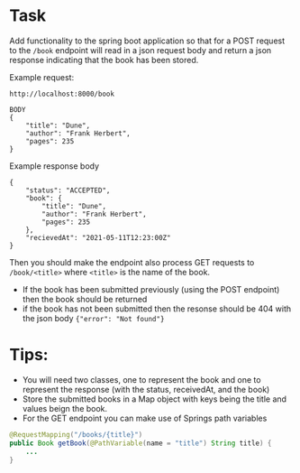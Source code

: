 # Task

Add functionality to the spring boot application so that for a POST request to the `/book` endpoint will read in a json
request body and return a json response indicating that the book has been stored.

Example request:
```
http://localhost:8000/book

BODY
{
    "title": "Dune",
    "author": "Frank Herbert",
    "pages": 235
}
```

Example response body
```
{
    "status": "ACCEPTED",
    "book": {
        "title": "Dune",
        "author": "Frank Herbert",
        "pages": 235
    },
    "recievedAt": "2021-05-11T12:23:00Z"
}
```

Then you should make the endpoint also process GET requests to `/book/<title>` where `<title>` is the name of the book.
* If the book has been submitted previously (using the POST endpoint) then the book should be returned
* if the book has not been submitted then the resonse should be 404 with the json body `{"error": "Not found"}`

# Tips:
* You will need two classes, one to represent the book and one to represent the response (with the status, receivedAt, and the book)
* Store the submitted books in a Map object with keys being the title and values beign the book.
* For the GET endpoint you can make use of Springs path variables
```java
@RequestMapping("/books/{title}")
public Book getBook(@PathVariable(name = "title") String title) {
    ...
}
```
